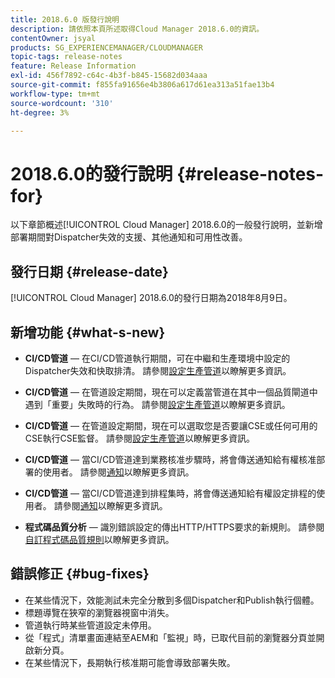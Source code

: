 ```yaml
---
title: 2018.6.0 版發行說明
description: 請依照本頁所述取得Cloud Manager 2018.6.0的資訊。
contentOwner: jsyal
products: SG_EXPERIENCEMANAGER/CLOUDMANAGER
topic-tags: release-notes
feature: Release Information
exl-id: 456f7892-c64c-4b3f-b845-15682d034aaa
source-git-commit: f855fa91656e4b3806a617d61ea313a51fae13b4
workflow-type: tm+mt
source-wordcount: '310'
ht-degree: 3%

---
```


# 2018.6.0的發行說明 {#release-notes-for}

以下章節概述[!UICONTROL Cloud Manager] 2018.6.0的一般發行說明，並新增部署期間對Dispatcher失效的支援、其他通知和可用性改善。

## 發行日期 {#release-date}

[!UICONTROL Cloud Manager] 2018.6.0的發行日期為2018年8月9日。

## 新增功能 {#what-s-new}

* **CI/CD管道** — 在CI/CD管道執行期間，可在中繼和生產環境中設定的Dispatcher失效和快取排清。 請參閱[設定生產管道](/help/using/production-pipelines.md)以瞭解更多資訊。

* **CI/CD管道** — 在管道設定期間，現在可以定義當管道在其中一個品質閘道中遇到「重要」失敗時的行為。 請參閱[設定生產管道](/help/using/production-pipelines.md)以瞭解更多資訊。

* **CI/CD管道** — 在管道設定期間，現在可以選取您是否要讓CSE或任何可用的CSE執行CSE監督。 請參閱[設定生產管道](/help/using/production-pipelines.md)以瞭解更多資訊。

* **CI/CD管道** — 當CI/CD管道達到業務核准步驟時，將會傳送通知給有權核准部署的使用者。 請參閱[通知](/help/using/notifications.md)以瞭解更多資訊。

* **CI/CD管道** — 當CI/CD管道達到排程集時，將會傳送通知給有權設定排程的使用者。 請參閱[通知](/help/using/notifications.md)以瞭解更多資訊。

* **程式碼品質分析** — 識別錯誤設定的傳出HTTP/HTTPS要求的新規則。 請參閱[自訂程式碼品質規則](/help/using/custom-code-quality-rules.md)以瞭解更多資訊。

## 錯誤修正 {#bug-fixes}

* 在某些情況下，效能測試未完全分散到多個Dispatcher和Publish執行個體。
* 標題導覽在狹窄的瀏覽器視窗中消失。
* 管道執行時某些管道設定未停用。
* 從「程式」清單畫面連結至AEM和「監視」時，已取代目前的瀏覽器分頁並開啟新分頁。
* 在某些情況下，長期執行核准期可能會導致部署失敗。
